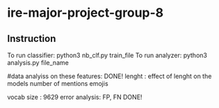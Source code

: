 # ire-major-project-group-8
## Instruction
To run classifier:
python3 nb_clf.py train_file
To run analyzer:
python3 analysis.py file_name



#data analyiss on these features: DONE!
lenght : effect of lenght on the models
number of mentions
emojis

vocab size : 9629
error analysis: FP, FN DONE!
